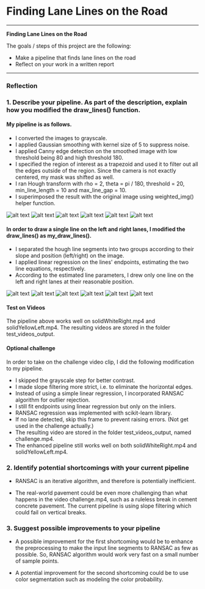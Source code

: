 # **Finding Lane Lines on the Road** 

---

**Finding Lane Lines on the Road**

The goals / steps of this project are the following:
* Make a pipeline that finds lane lines on the road
* Reflect on your work in a written report


[//]: # (Image References)

[fig1]: ./test_images_output/line_segments/solidWhiteCurve.jpg
[fig2]: ./test_images_output/line_segments/solidWhiteRight.jpg
[fig3]: ./test_images_output/line_segments/solidYellowCurve.jpg
[fig4]: ./test_images_output/line_segments/solidYellowCurve2.jpg
[fig5]: ./test_images_output/line_segments/solidYellowLeft.jpg
[fig6]: ./test_images_output/line_segments/whiteCarLaneSwitch.jpg

[fig7]: ./test_images_output/lane_marks/solidWhiteCurve.jpg
[fig8]: ./test_images_output/lane_marks/solidWhiteRight.jpg
[fig9]: ./test_images_output/lane_marks/solidYellowCurve.jpg
[fig10]: ./test_images_output/lane_marks/solidYellowCurve2.jpg
[fig11]: ./test_images_output/lane_marks/solidYellowLeft.jpg
[fig12]: ./test_images_output/lane_marks/whiteCarLaneSwitch.jpg

[vid1]: ./test_videos_output/solidWhiteRight.mp4

---

### Reflection

### 1. Describe your pipeline. As part of the description, explain how you modified the draw_lines() function.

#### My pipeline is as follows. 

* I converted the images to grayscale.
* I applied Gaussian smoothing with kernel size of 5 to suppress noise.
* I applied Canny edge detection on the smoothed image with low threshold being 80 and high threshold 180.
* I specified the region of interest as a trapezoid and used it to filter out all the edges outside of the region. Since the camera is not exactly centered, my mask was shifted as well.
* I ran Hough transform with rho = 2, theta = pi / 180, threshold = 20, min_line_length = 10 and max_line_gap = 10.
* I superimposed the result with the original image using weighted_img() helper function.

![alt text][fig1]
![alt text][fig2]
![alt text][fig3]
![alt text][fig4]
![alt text][fig5]
![alt text][fig6]

#### In order to draw a single line on the left and right lanes, I modified the draw_lines() as my_draw_lines().

* I separated the hough line segments into two groups according to their slope and position (left/right) on the image.
* I applied linear regression on the lines' endpoints, estimating the two line equations, respectively.
* According to the estimated line parameters, I drew only one line on the left and right lanes at their reasonable position.

![alt text][fig7]
![alt text][fig8]
![alt text][fig9]
![alt text][fig10]
![alt text][fig11]
![alt text][fig12]

#### Test on Videos

The pipeline above works well on solidWhiteRight.mp4 and solidYellowLeft.mp4. The resulting videos are stored in the folder test_videos_output.

#### Optional challenge

In order to take on the challenge video clip, I did the following modification to my pipeline.

* I skipped the grayscale step for better contrast.
* I made slope filtering more strict, i.e. to eliminate the horizontal edges.
* Instead of using a simple linear regression, I incorporated RANSAC algorithm for outlier rejection. 
* I still fit endpoints using linear regression but only on the inliers. 
* RANSAC regression was implemented with scikit-learn library.
* If no lane detected, skip this frame to prevent raising errors. (Not get used in the challenge actually.)  
* The resulting video are stored in the folder test_videos_output, named challenge.mp4.
* The enhanced pipeline still works well on both solidWhiteRight.mp4 and solidYellowLeft.mp4.


### 2. Identify potential shortcomings with your current pipeline

* RANSAC is an iterative algorithm, and therefore is potentially inefficient. 

* The real-world pavement could be even more challenging than what happens in the video challenge.mp4, such as a ruleless break in cement concrete pavement. The current pipeline is using slope filtering which could fail on vertical breaks.  


### 3. Suggest possible improvements to your pipeline

* A possible improvement for the first shortcoming would be to enhance the preprocessing to make the input line segments to RANSAC as few as possible. So, RANSAC algorithm would work very fast on a small number of sample points. 

* A potential improvement for the second shortcoming could be to use color segmentation such as modeling the color probability.





